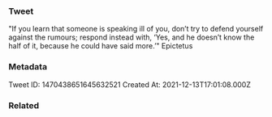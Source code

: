 ### Tweet
"If you learn that someone is speaking ill of you, don’t try to defend yourself against the rumours; respond instead with, ‘Yes, and he doesn’t know the half of it, because he could have said more.’" Epictetus

### Metadata
Tweet ID: 1470438651645632521
Created At: 2021-12-13T17:01:08.000Z

### Related

